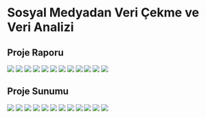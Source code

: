 # Sosyal Medyadan Veri Çekme ve Veri Analizi

## Proje Raporu

<img src="./ProjeRaporu/Proje Raporu-01.png"/>
<img src="./ProjeRaporu/Proje Raporu-02.png"/>
<img src="./ProjeRaporu/Proje Raporu-03.png"/>
<img src="./ProjeRaporu/Proje Raporu-04.png"/>
<img src="./ProjeRaporu/Proje Raporu-05.png"/>
<img src="./ProjeRaporu/Proje Raporu-06.png"/>
<img src="./ProjeRaporu/Proje Raporu-07.png"/>
<img src="./ProjeRaporu/Proje Raporu-08.png"/>
<img src="./ProjeRaporu/Proje Raporu-09.png"/>
<img src="./ProjeRaporu/Proje Raporu-10.png"/>
<img src="./ProjeRaporu/Proje Raporu-11.png"/>
<img src="./ProjeRaporu/Proje Raporu-12.png"/>

## Proje Sunumu

<img src="./ProjeSunumu/8531e80d28300439d1bb1d69fc268000-1.png"/>
<img src="./ProjeSunumu/8531e80d28300439d1bb1d69fc268000-2.png"/>
<img src="./ProjeSunumu/8531e80d28300439d1bb1d69fc268000-3.png"/>
<img src="./ProjeSunumu/8531e80d28300439d1bb1d69fc268000-4.png"/>
<img src="./ProjeSunumu/8531e80d28300439d1bb1d69fc268000-5.png"/>
<img src="./ProjeSunumu/8531e80d28300439d1bb1d69fc268000-6.png"/>
<img src="./ProjeSunumu/8531e80d28300439d1bb1d69fc268000-7.png"/>
<img src="./ProjeSunumu/8531e80d28300439d1bb1d69fc268000-8.png"/>
<img src="./ProjeSunumu/8531e80d28300439d1bb1d69fc268000-9.png"/>
<img src="./ProjeSunumu/8531e80d28300439d1bb1d69fc268000-10.png"/>
<img src="./ProjeSunumu/8531e80d28300439d1bb1d69fc268000-11.png"/>
<img src="./ProjeSunumu/8531e80d28300439d1bb1d69fc268000-12.png"/>
